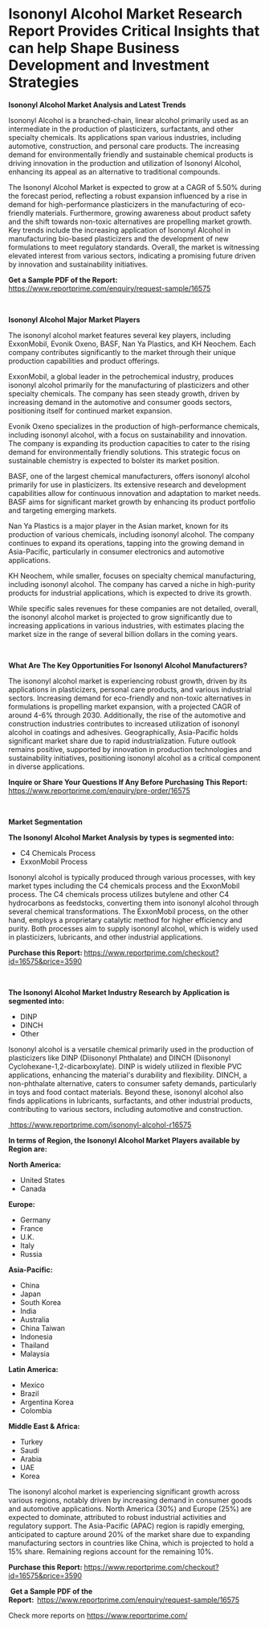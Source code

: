 <p><h1>Isononyl Alcohol Market Research Report Provides Critical Insights that can help Shape Business Development and Investment Strategies</h1></p><p><strong>Isononyl Alcohol Market Analysis and Latest Trends</strong></p>
<p><p>Isononyl Alcohol is a branched-chain, linear alcohol primarily used as an intermediate in the production of plasticizers, surfactants, and other specialty chemicals. Its applications span various industries, including automotive, construction, and personal care products. The increasing demand for environmentally friendly and sustainable chemical products is driving innovation in the production and utilization of Isononyl Alcohol, enhancing its appeal as an alternative to traditional compounds.</p><p>The Isononyl Alcohol Market is expected to grow at a CAGR of 5.50% during the forecast period, reflecting a robust expansion influenced by a rise in demand for high-performance plasticizers in the manufacturing of eco-friendly materials. Furthermore, growing awareness about product safety and the shift towards non-toxic alternatives are propelling market growth. Key trends include the increasing application of Isononyl Alcohol in manufacturing bio-based plasticizers and the development of new formulations to meet regulatory standards. Overall, the market is witnessing elevated interest from various sectors, indicating a promising future driven by innovation and sustainability initiatives.</p></p>
<p><strong>Get a Sample PDF of the Report:&nbsp;</strong> <a href="https://www.reportprime.com/enquiry/request-sample/16575?utm_campaign=3083&utm_medium=2&utm_source=Github&utm_content=ia&utm_term=18032025&utm_id=isononyl-alcohol">https://www.reportprime.com/enquiry/request-sample/16575</a></p>
<p>&nbsp;</p>
<p><strong>Isononyl Alcohol Major Market Players</strong></p>
<p><p>The isononyl alcohol market features several key players, including ExxonMobil, Evonik Oxeno, BASF, Nan Ya Plastics, and KH Neochem. Each company contributes significantly to the market through their unique production capabilities and product offerings.</p><p>ExxonMobil, a global leader in the petrochemical industry, produces isononyl alcohol primarily for the manufacturing of plasticizers and other specialty chemicals. The company has seen steady growth, driven by increasing demand in the automotive and consumer goods sectors, positioning itself for continued market expansion.</p><p>Evonik Oxeno specializes in the production of high-performance chemicals, including isononyl alcohol, with a focus on sustainability and innovation. The company is expanding its production capacities to cater to the rising demand for environmentally friendly solutions. This strategic focus on sustainable chemistry is expected to bolster its market position.</p><p>BASF, one of the largest chemical manufacturers, offers isononyl alcohol primarily for use in plasticizers. Its extensive research and development capabilities allow for continuous innovation and adaptation to market needs. BASF aims for significant market growth by enhancing its product portfolio and targeting emerging markets.</p><p>Nan Ya Plastics is a major player in the Asian market, known for its production of various chemicals, including isononyl alcohol. The company continues to expand its operations, tapping into the growing demand in Asia-Pacific, particularly in consumer electronics and automotive applications.</p><p>KH Neochem, while smaller, focuses on specialty chemical manufacturing, including isononyl alcohol. The company has carved a niche in high-purity products for industrial applications, which is expected to drive its growth.</p><p>While specific sales revenues for these companies are not detailed, overall, the isononyl alcohol market is projected to grow significantly due to increasing applications in various industries, with estimates placing the market size in the range of several billion dollars in the coming years.</p></p>
<p>&nbsp;</p>
<p><strong>What Are The Key Opportunities For Isononyl Alcohol Manufacturers?</strong></p>
<p><p>The isononyl alcohol market is experiencing robust growth, driven by its applications in plasticizers, personal care products, and various industrial sectors. Increasing demand for eco-friendly and non-toxic alternatives in formulations is propelling market expansion, with a projected CAGR of around 4-6% through 2030. Additionally, the rise of the automotive and construction industries contributes to increased utilization of isononyl alcohol in coatings and adhesives. Geographically, Asia-Pacific holds significant market share due to rapid industrialization. Future outlook remains positive, supported by innovation in production technologies and sustainability initiatives, positioning isononyl alcohol as a critical component in diverse applications.</p></p>
<p><strong>Inquire or Share Your Questions If Any Before Purchasing This Report:</strong> <a href="https://www.reportprime.com/enquiry/pre-order/16575?utm_campaign=3083&utm_medium=2&utm_source=Github&utm_content=ia&utm_term=18032025&utm_id=isononyl-alcohol">https://www.reportprime.com/enquiry/pre-order/16575</a></p>
<p>&nbsp;</p>
<p><strong>Market Segmentation</strong></p>
<p><strong>The Isononyl Alcohol Market Analysis by types is segmented into:</strong></p>
<p><ul><li>C4 Chemicals Process</li><li>ExxonMobil Process</li></ul></p>
<p><p>Isononyl alcohol is typically produced through various processes, with key market types including the C4 chemicals process and the ExxonMobil process. The C4 chemicals process utilizes butylene and other C4 hydrocarbons as feedstocks, converting them into isononyl alcohol through several chemical transformations. The ExxonMobil process, on the other hand, employs a proprietary catalytic method for higher efficiency and purity. Both processes aim to supply isononyl alcohol, which is widely used in plasticizers, lubricants, and other industrial applications.</p></p>
<p><strong>Purchase this Report:&nbsp;</strong><a href="https://www.reportprime.com/checkout?id=16575&price=3590&utm_campaign=3083&utm_medium=2&utm_source=Github&utm_content=ia&utm_term=18032025&utm_id=isononyl-alcohol">https://www.reportprime.com/checkout?id=16575&price=3590</a></p>
<p>&nbsp;</p>
<p><strong>The Isononyl Alcohol Market Industry Research by Application is segmented into:</strong></p>
<p><ul><li>DINP</li><li>DINCH</li><li>Other</li></ul></p>
<p><p>Isononyl alcohol is a versatile chemical primarily used in the production of plasticizers like DINP (Diisononyl Phthalate) and DINCH (Diisononyl Cyclohexane-1,2-dicarboxylate). DINP is widely utilized in flexible PVC applications, enhancing the material's durability and flexibility. DINCH, a non-phthalate alternative, caters to consumer safety demands, particularly in toys and food contact materials. Beyond these, isononyl alcohol also finds applications in lubricants, surfactants, and other industrial products, contributing to various sectors, including automotive and construction.</p></p>
<p><a href="https://www.reportprime.com/isononyl-alcohol-r16575?utm_campaign=3083&utm_medium=2&utm_source=Github&utm_content=ia&utm_term=18032025&utm_id=isononyl-alcohol">&nbsp;https://www.reportprime.com/isononyl-alcohol-r16575</a></p>
<p><strong>In terms of Region, the Isononyl Alcohol Market Players available by Region are:</strong></p>
<p>
    <p> <strong> North America: </strong>
        <ul>
            <li>United States</li>
            <li>Canada</li>
        </ul>
        </p> 
    <p> <strong> Europe: </strong>
        <ul>
            <li>Germany</li>
            <li>France</li>
            <li>U.K.</li>
            <li>Italy</li>
            <li>Russia</li>
        </ul>
        </p> 
    <p> <strong> Asia-Pacific: </strong>
        <ul>
            <li>China</li>
            <li>Japan</li>
            <li>South Korea</li>
            <li>India</li>
            <li>Australia</li>
            <li>China Taiwan</li>
            <li>Indonesia</li>
            <li>Thailand</li>
            <li>Malaysia</li>
        </ul>
        </p> 
    <p> <strong> Latin America: </strong>
        <ul>
            <li>Mexico</li>
            <li>Brazil</li>
            <li>Argentina Korea</li>
            <li>Colombia</li>
        </ul>
        </p> 
    <p> <strong> Middle East & Africa: </strong>
        <ul>
            <li>Turkey</li>
            <li>Saudi</li>
            <li>Arabia</li>
            <li>UAE</li>
            <li>Korea</li>
        </ul>
    </p>
    </p>
<p><p>The isononyl alcohol market is experiencing significant growth across various regions, notably driven by increasing demand in consumer goods and automotive applications. North America (30%) and Europe (25%) are expected to dominate, attributed to robust industrial activities and regulatory support. The Asia-Pacific (APAC) region is rapidly emerging, anticipated to capture around 20% of the market share due to expanding manufacturing sectors in countries like China, which is projected to hold a 15% share. Remaining regions account for the remaining 10%.</p></p>
<p><strong>Purchase this Report: </strong><a href="https://www.reportprime.com/checkout?id=16575&price=3590&utm_campaign=3083&utm_medium=2&utm_source=Github&utm_content=ia&utm_term=18032025&utm_id=isononyl-alcohol">https://www.reportprime.com/checkout?id=16575&price=3590</a></p>
<p>&nbsp;<strong>Get a Sample PDF of the Report:&nbsp;&nbsp;</strong><a href="https://www.reportprime.com/enquiry/request-sample/16575?utm_campaign=3083&utm_medium=2&utm_source=Github&utm_content=ia&utm_term=18032025&utm_id=isononyl-alcohol">https://www.reportprime.com/enquiry/request-sample/16575</a></p>
<p><strong></strong></p>
<p>Check more reports on <a href="https://www.reportprime.com/?utm_campaign=3083&utm_medium=2&utm_source=Github&utm_content=ia&utm_term=18032025&utm_id=isononyl-alcohol">https://www.reportprime.com/</a></p>